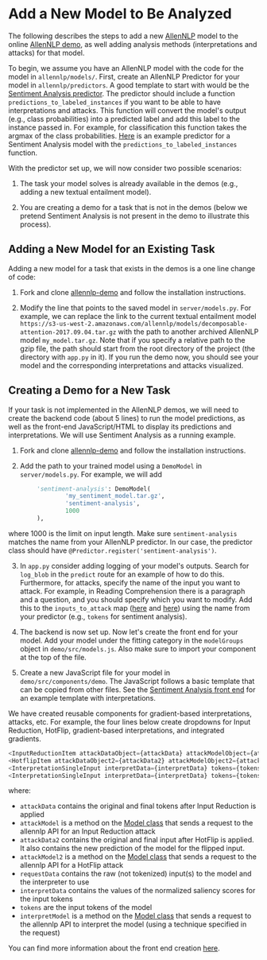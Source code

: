 # Add a New Model to Be Analyzed

The following describes the steps to add a new [AllenNLP](https://github.com/allenai/allennlp) model to the online [AllenNLP demo](https://demo.allennlp.org), as well adding analysis methods (interpretations and attacks) for that model.

To begin, we assume you have an AllenNLP model with the code for the model in `allennlp/models/`. First, create an AllenNLP Predictor for your model in `allennlp/predictors`. A good template to start with would be the [Sentiment Analysis predictor](https://github.com/IsThatYou/allennlp/blob/re_attacks/allennlp/predictors/sentiment_analysis.py). The predictor should include a function `predictions_to_labeled_instances` if you want to be able to have interpretations and attacks. This function will convert the model's output (e.g., class probabilities) into a predicted label and add this label to the instance passed in. For example, for classification this function takes the argmax of the class probabilities. [Here](https://github.com/IsThatYou/allennlp/blob/re_attacks/allennlp/predictors/sentiment_analysis.py) is an example predictor for a Sentiment Analysis model with the `predictions_to_labeled_instances` function.

With the predictor set up, we will now consider two possible scenarios: 

1. The task your model solves is already available in the demos (e.g., adding a new textual entailment model). 

2. You are creating a demo for a task that is not in the demos (below we pretend Sentiment Analysis is not present in the demo to illustrate this process). 

## Adding a New Model for an Existing Task

Adding a new model for a task that exists in the demos is a one line change of code: 

1. Fork and clone [allennlp-demo](https://github.com/allenai/allennlp-demo) and follow the installation instructions.

2. Modify the line that points to the saved model in `server/models.py`. For example, we can replace the link to the current textual entailment model `https://s3-us-west-2.amazonaws.com/allennlp/models/decomposable-attention-2017.09.04.tar.gz` with the path to another archived AllenNLP model `my_model.tar.gz`. Note that if you specify a relative path to the gzip file, the path should start from the root directory of the project (the directory with `app.py` in it). If you run the demo now, you should see your model and the corresponding interpretations and attacks visualized.

## Creating a Demo for a New Task

If your task is not implemented in the AllenNLP demos, we will need to create the backend code (about 5 lines) to run the model predictions, as well as the front-end JavaScript/HTML to display its predictions and interpretations. We will use Sentiment Analysis as a running example.

1. Fork and clone [allennlp-demo](https://github.com/allenai/allennlp-demo) and follow the installation instructions.

2. Add the path to your trained model using a `DemoModel` in `server/models.py`. For example, we will add 
```py
        'sentiment-analysis': DemoModel(
                'my_sentiment_model.tar.gz',
                'sentiment-analysis',
                1000
        ),   
```
where 1000 is the limit on input length. Make sure `sentiment-analysis` matches the name from your AllenNLP predictor. In our case, the predictor class should have `@Predictor.register('sentiment-analysis')`. 

3. In `app.py` consider adding logging of your model's outputs. Search for `log_blob` in the `predict` route for an example of how to do this. Furthermore, for attacks, specify the name of the input you want to attack. For example, in Reading Comprehension there is a paragraph and a question, and you should specify which you want to modify. Add this to the `inputs_to_attack` map ([here](https://github.com/IsThatYou/allennlp-demo/blob/attack_demo/app.py#L207) and [here](https://github.com/IsThatYou/allennlp-demo/blob/attack_demo/app.py#L232)) using the name from your predictor (e.g., `tokens` for sentiment analysis).

4. The backend is now set up. Now let's create the front end for your model. Add your model under the fitting category in the `modelGroups` object in `demo/src/models.js`. Also make sure to import your component at the top of the file.

5. Create a new JavaScript file for your model in `demo/src/components/demo`. The JavaScript follows a basic template that can be copied from other files. See the [Sentiment Analysis front end](https://github.com/IsThatYou/allennlp-demo/blob/attack_demo/demo/src/components/demos/SentimentAnalysis.js) for an example template with interpretations. 

We have created reusable components for gradient-based interpretations, attacks, etc. For example, the four lines below create dropdowns for Input Reduction, HotFlip, gradient-based interpretations, and integrated gradients. 
```js
<InputReductionItem attackDataObject={attackData} attackModelObject={attackModel} requestDataObject={requestData}/>                              
<HotflipItem attackDataObject2={attackData2} attackModelObject2={attackModel2} requestDataObject2={requestData}/>                             
<InterpretationSingleInput interpretData={interpretData} tokens={tokens} interpretModel = {interpretModel} requestData = {requestData} interpreter={GRAD_INTERPRETER}/>        
<InterpretationSingleInput interpretData={interpretData} tokens={tokens} interpretModel = {interpretModel} requestData = {requestData} interpreter={IG_INTERPRETER}/>        
```

where: 
- `attackData` contains the original and final tokens after Input Reduction is applied 
- `attackModel` is a method on the [Model class](https://github.com/IsThatYou/allennlp-demo/blob/attack_demo/demo/src/components/Model.js) that sends a request to the allennlp API for an Input Reduction attack
- `attackData2` contains the original and final input after HotFlip is applied. It also contains the new prediction of the model for the flipped input. 
- `attackModel2` is a method on the [Model class](https://github.com/IsThatYou/allennlp-demo/blob/attack_demo/demo/src/components/Model.js) that sends a request to the allennlp API for a HotFlip attack
- `requestData` contains the raw (not tokenized) input(s) to the model and the interpreter to use
- `interpretData` contains the values of the normalized saliency scores for the input tokens
- `tokens` are the input tokens of the model
- `interpretModel` is a method on the [Model class](https://github.com/IsThatYou/allennlp-demo/blob/attack_demo/demo/src/components/Model.js) that sends a request to the allennlp API to interpret the model (using a technique specified in the request)

You can find more information about the front end creation [here](https://github.com/IsThatYou/allennlp-demo/blob/attack_demo/demo/FRONT_END.md).
